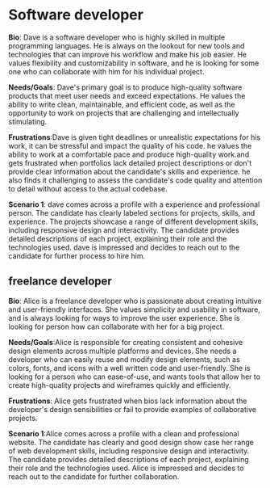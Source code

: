 # Software developer

**Bio**: Dave is a software developer who is highly skilled in multiple
programming languages. He is always on the lookout for new tools and
technologies that can improve his workflow and make his job easier. He values
flexibility and customizability in software, and he is looking for some one who
can collaborate with him for his individual project.

**Needs/Goals**: Dave's primary goal is to produce high-quality software
products that meet user needs and exceed expectations. He values the ability to
write clean, maintainable, and efficient code, as well as the opportunity to
work on projects that are challenging and intellectually stimulating.

**Frustrations**:Dave is given tight deadlines or unrealistic expectations for
his work, it can be stressful and impact the quality of his code. he values the
ability to work at a comfortable pace and produce high-quality work.and gets
frustrated when portfolios lack detailed project descriptions or don't provide
clear information about the candidate's skills and experience. he also finds it
challenging to assess the candidate's code quality and attention to detail
without access to the actual codebase.

**Scenario 1**: dave comes across a profile with a experience and professional
person. The candidate has clearly labeled sections for projects, skills, and
experience. The projects showcase a range of different development skills,
including responsive design and interactivity. The candidate provides detailed
descriptions of each project, explaining their role and the technologies used.
dave is impressed and decides to reach out to the candidate for further process
to hire him.

<!-- more persona -->

## freelance developer

**Bio**: Alice is a freelance developer who is passionate about creating
intuitive and user-friendly interfaces. She values simplicity and usability in
software, and is always looking for ways to improve the user experience. She is
looking for person how can collaborate with her for a big project.

**Needs/Goals**:Alice is responsible for creating consistent and cohesive design
elements across multiple platforms and devices. She needs a developer who can
easily reuse and modify design elements, such as colors, fonts, and icons with a
well written code and user-friendly. She is looking for a person who can
ease-of-use, and wants tools that allow her to create high-quality projects and
wireframes quickly and efficiently.

**Frustrations**: Alice gets frustrated when bios lack information about the
developer's design sensibilities or fail to provide examples of collaborative
projects.

**Scenario 1**:Alice comes across a profile with a clean and professional
website. The candidate has clearly and good design show case her range of web
development skills, including responsive design and interactivity. The candidate
provides detailed descriptions of each project, explaining their role and the
technologies used. Alice is impressed and decides to reach out to the candidate
for further collaboration.
